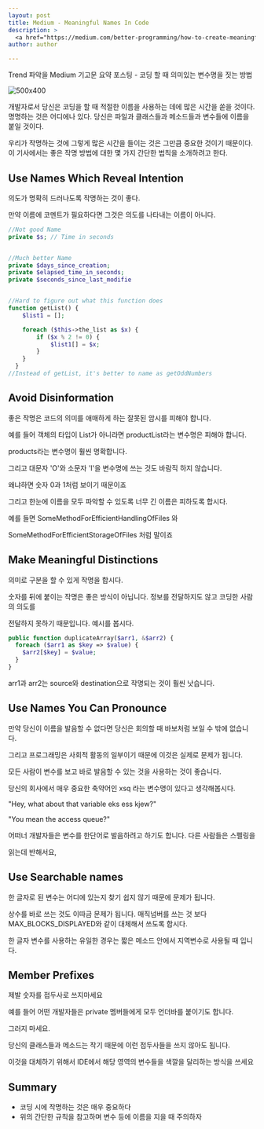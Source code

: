 ```yaml
---
layout: post
title: Medium - Meaningful Names In Code
description: >
  <a href="https://medium.com/better-programming/how-to-create-meaningful-names-in-code-20d7476537d4">원문 링크 - Daan</a>
author: author

---
```


Trend 파악을 Medium 기고문 요약 포스팅 - 코딩 할 때 의미있는 변수명을 짓는 방법

![500x400](https://cdn-images-1.medium.com/max/1600/1*OLAqSUqkqFec5ueSCdnt8A.png)

개발자로서 당신은 코딩을 할 때 적절한 이름을 사용하는 데에 많은 시간을 쏟을 것이다.
명명하는 것은 어디에나 있다. 당신은 파일과 클래스들과 메소드들과 변수들에 이름을 붙일 것이다.

우리가 작명하는 것에 그렇게 많은 시간을 들이는 것은 그만큼 중요한 것이기 때문이다.
이 기사에서는 좋은 작명 방법에 대한 몇 가지 간단한 법칙을 소개하려고 한다.

## Use Names Which Reveal Intention
의도가 명확히 드러나도록 작명하는 것이 좋다.

만약 이름에 코멘트가 필요하다면 그것은 의도를 나타내는 이름이 아니다.

~~~php
//Not good Name
private $s; // Time in seconds


//Much better Name
private $days_since_creation;
private $elapsed_time_in_seconds;
private $seconds_since_last_modifie


//Hard to figure out what this function does
function getList() {
    $list1 = [];

    foreach ($this->the_list as $x) {
        if ($x % 2 != 0) {
            $list1[] = $x;
        }
    }
  }
//Instead of getList, it's better to name as getOddNumbers
~~~

## Avoid Disinformation

좋은 작명은 코드의 의미를 애매하게 하는 잘못된 암시를 피해야 합니다.

예를 들어 객체의 타입이 List가 아니라면 productList라는 변수명은 피해야 합니다.

products라는 변수명이 훨씬 명확합니다.

그리고 대문자 'O'와 소문자 'l'을 변수명에 쓰는 것도 바람직 하지 않습니다.

왜냐하면 숫자 0과 1처럼 보이기 때문이죠

그리고 한눈에 이름을 모두 파악할 수 있도록 너무 긴 이름은 피하도록 합시다.

예를 들면 SomeMethodForEfficientHandlingOfFiles 와

SomeMethodForEfficientStorageOfFiles 처럼 말이죠

## Make Meaningful Distinctions

의미로 구분을 할 수 있게 작명을 합시다.

숫자를 뒤에 붙이는 작명은 좋은 방식이 아닙니다. 정보를 전달하지도 않고 코딩한 사람의 의도를

전달하지 못하기 때문입니다. 예시를 봅시다.

~~~php
public function duplicateArray($arr1, &$arr2) {
  foreach ($arr1 as $key => $value) {
    $arr2[$key] = $value;
  }
}
~~~

arr1과 arr2는 source와 destination으로 작명되는 것이 훨씬 낫습니다.

## Use Names You Can Pronounce

만약 당신이 이름을 발음할 수 없다면 당신은 회의할 때 바보처럼 보일 수 밖에 없습니다.

그리고 프로그래밍은 사회적 활동의 일부이기 때문에 이것은 실제로 문제가 됩니다.

모든 사람이 변수를 보고 바로 발음할 수 있는 것을 사용하는 것이 좋습니다.

당신의 회사에서 매우 중요한 축약어인 xsq 라는 변수명이 있다고 생각해봅시다.

"Hey, what about that variable eks ess kjew?"

"You mean the access queue?"

어떠너 개발자들은 변수를 한단어로 발음하려고 하기도 합니다. 다른 사람들은 스펠링을

읽는데 반해서요,

## Use Searchable names

한 글자로 된 변수는 어디에 있는지 찾기 쉽지 않기 때문에 문제가 됩니다.

상수를 바로 쓰는 것도 이따금 문제가 됩니다. 매직넘버를 쓰는 것 보다 MAX_BLOCKS_DISPLAYED와 같이 대체해서 쓰도록 합시다.

한 글자 변수를 사용하는 유일한 경우는 짧은 메소드 안에서 지역변수로 사용될 때 입니다.

## Member Prefixes

제발 숫자를 접두사로 쓰지마세요

예를 들어 어떤 개발자들은 private 멤버들에게 모두 언더바를 붙이기도 합니다.

그러지 마세요.

당신의 클래스들과 메소드는 작기 때문에 이런 접두사들을 쓰지 않아도 됩니다.

이것을 대체하기 위해서 IDE에서 해당 영역의 변수들을 색깔을 달리하는 방식을 쓰세요

## Summary

* 코딩 시에 작명하는 것은 매우 중요하다
* 위의 간단한 규칙을 참고하며 변수 등에 이름을 지을 때 주의하자
